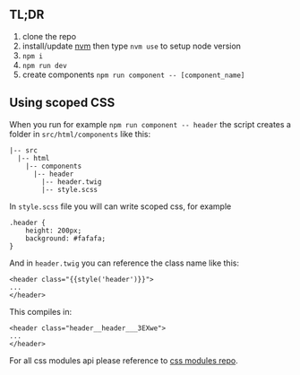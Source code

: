 ## TL;DR

 1. clone the repo
 2. install/update [nvm](https://github.com/creationix/nvm) then type `nvm use` to setup node version
 3. `npm i`
 4. `npm run dev`
 5. create components `npm run component -- [component_name]`

## Using scoped CSS
When you run for example `npm run component -- header` the script creates a folder in `src/html/components` like this:

```
|-- src
  |-- html
    |-- components
      |-- header
        |-- header.twig
        |-- style.scss
```

In `style.scss` file you will can write scoped css, for example
 
```
.header { 
    height: 200px;
    background: #fafafa;
}
```

And in `header.twig` you can reference the class name like this:

    <header class="{{style('header')}}">
    ...
    </header>

This compiles in:

    <header class="header__header___3EXwe">
    ...
    </header>

For all css modules api please reference to [css modules repo](https://github.com/css-modules/css-modules).
